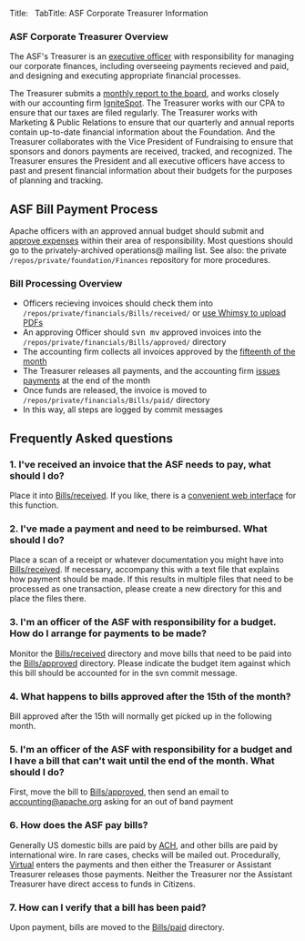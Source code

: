 Title: &nbsp;
TabTitle: ASF Corporate Treasurer Information
<!-- Licensed under ALv2 -->

<div class="panel panel-success">
  <div class="panel-heading">
    <h3 class="panel-title">ASF Corporate Treasurer Overview</h3>
  </div>
  <div class="panel-body">
    <p>
    The ASF's Treasurer is an <a href="https://www.apache.org/foundation/#who-runs-the-asf">executive officer</a> with responsibility 
    for managing our corporate finances, including overseeing payments recieved and paid, and designing and executing appropriate financial processes.
    </p>
    <p>
    The Treasurer submits a <a href="https://whimsy.apache.org/board/minutes/Treasurer">monthly report to the board</a>, 
    and works closely with our accounting firm <a href="http://www.ignitespot.com/">IgniteSpot</a>.  The Treasurer works 
    with our CPA to ensure that our taxes are filed regularly.  The Treasurer works with Marketing & Public Relations to ensure that
    our quarterly and annual reports contain up-to-date financial information about the Foundation.  And the Treasurer collaborates 
    with the Vice President of Fundraising to ensure that sponsors and donors payments are received, tracked, and recognized.  The Treasurer 
    ensures the President and all executive officers have access to past and present financial information about their budgets for the 
    purposes of planning and tracking.
    </p>
  </div>
</div>

<div class="panel panel-info">
  <div class="panel-heading">
    <h2 class="panel-title">ASF Bill Payment Process</h2>
  </div>
  <div class="panel-body">
    <p>Apache officers with an approved annual budget should submit 
      and <a href="#q3">approve expenses</a> within their area of responsibility.
      Most questions should go to the <span class="text-primary">privately-archived operations@ mailing list</span>.
      See also: the private <code>/repos/private/foundation/Finances</code> repository for more procedures.
    </p>
    <h3>Bill Processing Overview</h3>
    <ul>
      <li>Officers recieving invoices should check them into <code>/repos/private/financials/Bills/received/</code> or <a href="#q1">use Whimsy to upload PDFs</a></li>
      <li>An approving Officer should <kbd>svn mv</kbd> approved invoices into the <code>/repos/private/financials/Bills/approved/</code> directory</li>
      <li>The accounting firm collects all invoices approved by the <a href="#q4">fifteenth of the month</a></li>
      <li>The Treasurer releases all payments, and the accounting firm <a href="#q6">issues payments</a> at the end of the month</li>
      <li>Once funds are released, the invoice is moved to <code>/repos/private/financials/Bills/paid/</code> directory</li>
      <li>In this way, all steps are logged by commit messages</li>
    </ul>
  </div>
</div>

## Frequently Asked questions

<h3 id="q1">1. I've received an invoice that the ASF needs to pay, what
      should I do?</h3>
<p>Place it into
  <a href="https://svn.apache.org/repos/private/financials/Bills/received">Bills/received</a>.
  If you like, there is a 
  <a href="https://whimsy.apache.org/treasurer/bill-upload">convenient web interface</a>
  for this function.</p>
<h3 id="q2">2. I've made a payment and need to be reimbursed.  What should
  I do?</h3>
<p>Place a scan of a receipt or whatever documentation you might have into
  <a href="https://svn.apache.org/repos/private/financials/Bills/received">Bills/received</a>.
  If necessary, accompany this with a text file that explains how payment
  should be made.  If this results in multiple files that need to be
  processed as one transaction, please create a new directory for this and
  place the files there.</p>
<h3 id="q3">3. I'm an officer of the ASF with responsibility for a budget.
  How do I arrange for payments to be made?</h3>
<p>Monitor the 
  <a href="https://svn.apache.org/repos/private/financials/Bills/received">Bills/received</a>
  directory and move bills that need to be paid into the
  <a href="https://svn.apache.org/repos/private/financials/Bills/approved">Bills/approved</a>
  directory.  Please indicate the budget item against which this bill
  should be accounted for in the svn commit message.</p>
<h3 id="q4">4. What happens to bills approved after the 15th of the month?</h3>
<p>Bill approved after the 15th will normally get picked up in the
  following month.</p>
<h3 id="q5">5. I'm an officer of the ASF with responsibility for a budget
  and I have a bill that can't wait until the end of the month.  What
  should I do?</h3>
<p>First, move the bill to 
  <a href="https://svn.apache.org/repos/private/financials/Bills/approved">Bills/approved</a>,
  then send an email to
  <a href="mailto:accounting@apache.org">accounting@apache.org</a>
  asking for an out of band payment</p>
<h3 id="q6">6. How does the ASF pay bills?</h3>
<p>Generally US domestic bills are paid by
  <a href="http://en.wikipedia.org/wiki/Automated_Clearing_House">ACH</a>,
  and other bills are paid
  by international wire.  In rare cases, checks will be mailed out.
  Procedurally, <a href="http://www.virtualmgmt.com/">Virtual</a>
  enters the payments and then either the Treasurer
  or Assistant Treasurer releases those payments.  Neither the Treasurer
  nor the Assistant Treasurer have direct access to funds in Citizens.</p>
<h3 id="q7">7. How can I verify that a bill has been paid?</h3>
<p>Upon payment, bills are moved to the
  <a href="https://svn.apache.org/repos/private/financials/Bills/paid">Bills/paid</a>
  directory.
</p>
</div>

